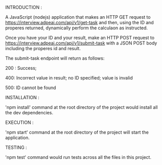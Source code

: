 INTRODUCTION :

A JavaScript (nodejs) application that makes an HTTP GET request to https://interview.adpeai.com/api/v1/get-task and then, using the ID and properes returned, dynamically perform the calculaon as instructed.

Once you have your ID and your result, make an HTTP POST request to https://interview.adpeai.com/api/v1/submit-task with a JSON POST body including the properes id and result.

The submit-task endpoint will return as follows:

200 : Success;

400: Incorrect value in result; no ID specified; value is invalid

500: ID cannot be found

INSTALLATION :

'npm install' command at the root directory of the project would install all the dev dependencies.

EXECUTION :

'npm start' command at the root directory of the project will start the application.

TESTING :

'npm test' command would run tests across all the files in this project.
